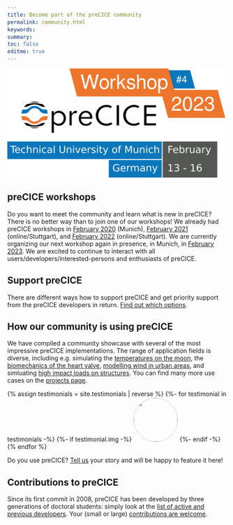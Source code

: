```yaml
---
title: Become part of the preCICE community
permalink: community.html
keywords:
summary:
toc: false
editme: true
---
```


<img class="img-responsive center-block" src="images/events/precice2023.svg" alt="preCICE Workshop banner" style="width: 500px; margin: auto;">
<!-- ![preCICE community](images/community-banner2.jpg) -->

## preCICE workshops

Do you want to meet the community and learn what is new in preCICE? There is no better way than to join one of our workshops! We already had preCICE workshops in [February 2020](precice-workshop-2020.html) (Munich), [February 2021](precice-workshop-2021.html) (online/Stuttgart), and [February 2022](precice-workshop-2022.html) (online/Stuttgart). We are currently organizing our next workshop again in presence, in Munich, in [February 2023](precice-workshop-2023.html). We are excited to continue to interact with all users/developers/interested-persons and enthusiasts of preCICE.

## Support preCICE

There are different ways how to support preCICE and get priority support from the preCICE developers in return. [Find out which options](community-support-precice.html).

## How our community is using preCICE

We have compiled a community showcase with several of the most impressive preCICE implementations. The range of application fields is diverse, including e.g.  simulating the [temperatures on the moon](community-projects.html#simulation-of-temperatures-on-the-moon-with-thermos),  the [biomechanics of the heart valve](community-projects.html#evaluation-of-heart-balve-biomechanics), [modelling wind in urban areas](community-projects.html#hybrid-simulation-methods-for-wind-modelling-in-urban-areas), and simluating [high impact loads on structures](community-projects.html#fsi-simulations-of-high-impact-loads-on-structures).
You can find many more use cases on the [projects page](community-projects.html).

{% assign testimonials = site.testimonials | reverse %}
{%- for testimonial in testimonials -%}
{%- if testimonial.img -%}
<img class="img-circle" src="images/testimonials/{{ testimonial.img }}" style="border-radius: 50%; width: 100px; height: 100px; object-fit: cover; display: inline; border: 1px solid lightgrey;">
{%- endif -%}
{% endfor %}

Do you use preCICE? [Tell us](community-channels.html) your story and will be happy to feature it here!

## Contributions to preCICE

Since its first commit in 2008, preCICE has been developed by three generations of doctoral students: simply look at the [list of active and previous developers](community-contributors.html). Your (small or large) [contributions are welcome](community-contribute-to-precice.html).
